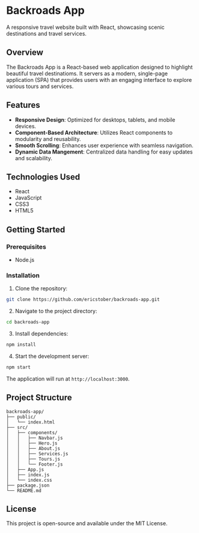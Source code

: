 # Backroads App

A responsive travel website built with React, showcasing scenic destinations and travel services.

## Overview

The Backroads App is a React-based web application designed to highlight beautiful travel destinatioms.
It servers as a modern, single-page application (SPA) that provides users with an engaging interface to explore various tours and services.

## Features

- **Responsive Design**: Optimized for desktops, tablets, and mobile devices.
- **Component-Based Architecture**: Utilizes React components to modularity and reusability.
- **Smooth Scrolling**: Enhances user experience with seamless navigation.
- **Dynamic Data Mangement**: Centralized data handling for easy updates and scalability.

## Technologies Used

- React
- JavaScript
- CSS3
- HTML5

## Getting Started

### Prerequisites

- Node.js

### Installation

1. Clone the repository:

```bash
git clone https://github.com/ericstober/backroads-app.git
```

2. Navigate to the project directory:

```bash
cd backroads-app
```

3. Install dependencies:

```bash
npm install
```

4. Start the development server:

```bash
npm start
```

The application will run at `http://localhost:3000`.

## Project Structure

```
backroads-app/
├── public/
│   └── index.html
├── src/
│   ├── components/
│   │   ├── Navbar.js
│   │   ├── Hero.js
│   │   ├── About.js
│   │   ├── Services.js
│   │   ├── Tours.js
│   │   └── Footer.js
│   ├── App.js
│   ├── index.js
│   └── index.css
├── package.json
└── README.md
```

## License

This project is open-source and available under the MIT License.
